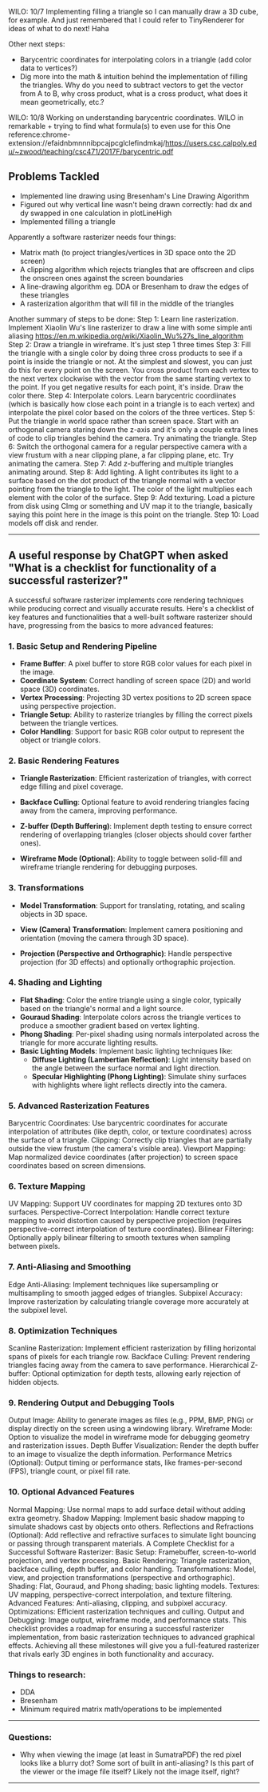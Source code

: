 WILO: 10/7
Implementing filling a triangle so I can manually draw a 3D cube, for example. And just remembered that I could refer to TinyRenderer for ideas of
what to do next! Haha

Other next steps:
* Barycentric coordinates for interpolating colors in a triangle (add color data to vertices?)
* Dig more into the math & intuition behind the implementation of filling the triangles. Why do you need to subtract vectors to get the vector from A to B, why cross product, what is a cross product, what does it mean geometrically, etc.?

WILO: 10/8
Working on understanding barycentric coordinates. WILO in remarkable + trying to find what formula(s) to even use for this
One reference:chrome-extension://efaidnbmnnnibpcajpcglclefindmkaj/https://users.csc.calpoly.edu/~zwood/teaching/csc471/2017F/barycentric.pdf


## Problems Tackled
* Implemented line drawing using Bresenham's Line Drawing Algorithm
* Figured out why vertical line wasn't being drawn correctly: had dx and dy swapped in one calculation in plotLineHigh
* Implemented filling a triangle




Apparently a software rasterizer needs four things:
* Matrix math (to project triangles/vertices in 3D space onto the 2D screen)
* A clipping algorithm which rejects triangles that are offscreen and clips the onscreen ones against the screen boundaries
* A line-drawing algorithm eg. DDA or Bresenham to draw the edges of these triangles
* A rasterization algorithm that will fill in the middle of the triangles

Another summary of steps to be done:
Step 1: Learn line rasterization. Implement Xiaolin Wu's line rasterizer to draw a line with some simple anti aliasing https://en.m.wikipedia.org/wiki/Xiaolin_Wu%27s_line_algorithm
Step 2: Draw a triangle in wireframe. It's just step 1 three times
Step 3: Fill the triangle with a single color by doing three cross products to see if a point is inside the triangle or not. At the simplest and slowest, you can just do this for every point on the screen. You cross product from each vertex to the next vertex clockwise with the vector from the same starting vertex to the point. If you get negative results for each point, it's inside. Draw the color there.
Step 4: Interpolate colors. Learn barycentric coordiinates (which is basically how close each point in a triangle is to each vertex) and interpolate the pixel color based on the colors of the three vertices.
Step 5: Put the triangle in world space rather than screen space. Start with an orthogonal camera staring down the z-axis and it's only a couple extra lines of code to clip triangles behind the camera. Try animating the triangle.
Step 6: Switch the orthogonal camera for a regular perspective camera with a view frustum with a near clipping plane, a far clipping plane, etc. Try animating the camera.
Step 7: Add z-buffering and multiple triangles animating around.
Step 8: Add lighting. A light contributes its light to a surface based on the dot product of the triangle normal with a vector pointing from the triangle to the light. The color of the light multiplies each element with the color of the surface.
Step 9: Add texturing. Load a picture from disk using CImg or something and UV map it to the triangle, basically saying this point here in the image is this point on the triangle.
Step 10: Load models off disk and render.

<hr>

## A useful response by ChatGPT when asked "What is a checklist for functionality of a successful rasterizer?"
A successful software rasterizer implements core rendering techniques while producing correct and visually accurate results. Here's a checklist of key features and functionalities that a well-built software rasterizer should have, progressing from the basics to more advanced features:

### 1. Basic Setup and Rendering Pipeline

* **Frame Buffer**: A pixel buffer to store RGB color values for each pixel in the image.
* **Coordinate System**: Correct handling of screen space (2D) and world space (3D) coordinates.
* **Vertex Processing**: Projecting 3D vertex positions to 2D screen space using perspective projection.
* **Triangle Setup**: Ability to rasterize triangles by filling the correct pixels between the triangle vertices.
* **Color Handling**: Support for basic RGB color output to represent the object or triangle colors.

### 2. Basic Rendering Features

* **Triangle Rasterization**: Efficient rasterization of triangles, with correct edge filling and pixel coverage.

* **Backface Culling**: Optional feature to avoid rendering triangles facing away from the camera, improving performance.

* **Z-buffer (Depth Buffering)**: Implement depth testing to ensure correct rendering of overlapping triangles (closer objects should cover farther ones).

* **Wireframe Mode (Optional)**: Ability to toggle between solid-fill and wireframe triangle rendering for debugging purposes.

### 3. Transformations

* **Model Transformation**: Support for translating, rotating, and scaling objects in 3D space.

* **View (Camera) Transformation**: Implement camera positioning and orientation (moving the camera through 3D space).

* **Projection (Perspective and Orthographic)**: Handle perspective projection (for 3D effects) and optionally orthographic projection.

### 4. Shading and Lighting
* **Flat Shading**: Color the entire triangle using a single color, typically based on the triangle's normal and a light source.
* **Gouraud Shading**: Interpolate colors across the triangle vertices to produce a smoother gradient based on vertex lighting.
* **Phong Shading**: Per-pixel shading using normals interpolated across the triangle for more accurate lighting results.
* **Basic Lighting Models**: Implement basic lighting techniques like:
	* **Diffuse Lighting (Lambertian Reflection)**: Light intensity based on the angle between the surface normal and light direction.
	* **Specular Highlighting (Phong Lighting)**: Simulate shiny surfaces with highlights where light reflects directly into the camera.

### 5. Advanced Rasterization Features
 Barycentric Coordinates: Use barycentric coordinates for accurate interpolation of attributes (like depth, color, or texture coordinates) across the surface of a triangle.
 Clipping: Correctly clip triangles that are partially outside the view frustum (the camera's visible area).
 Viewport Mapping: Map normalized device coordinates (after projection) to screen space coordinates based on screen dimensions.

### 6. Texture Mapping
 UV Mapping: Support UV coordinates for mapping 2D textures onto 3D surfaces.
 Perspective-Correct Interpolation: Handle correct texture mapping to avoid distortion caused by perspective projection (requires perspective-correct interpolation of texture coordinates).
 Bilinear Filtering: Optionally apply bilinear filtering to smooth textures when sampling between pixels.

### 7. Anti-Aliasing and Smoothing
 Edge Anti-Aliasing: Implement techniques like supersampling or multisampling to smooth jagged edges of triangles.
 Subpixel Accuracy: Improve rasterization by calculating triangle coverage more accurately at the subpixel level.

### 8. Optimization Techniques
 Scanline Rasterization: Implement efficient rasterization by filling horizontal spans of pixels for each triangle row.
 Backface Culling: Prevent rendering triangles facing away from the camera to save performance.
 Hierarchical Z-buffer: Optional optimization for depth tests, allowing early rejection of hidden objects.

### 9. Rendering Output and Debugging Tools
 Output Image: Ability to generate images as files (e.g., PPM, BMP, PNG) or display directly on the screen using a windowing library.
 Wireframe Mode: Option to visualize the model in wireframe mode for debugging geometry and rasterization issues.
 Depth Buffer Visualization: Render the depth buffer to an image to visualize the depth information.
 Performance Metrics (Optional): Output timing or performance stats, like frames-per-second (FPS), triangle count, or pixel fill rate.

### 10. Optional Advanced Features
 Normal Mapping: Use normal maps to add surface detail without adding extra geometry.
 Shadow Mapping: Implement basic shadow mapping to simulate shadows cast by objects onto others.
 Reflections and Refractions (Optional): Add reflective and refractive surfaces to simulate light bouncing or passing through transparent materials.
A Complete Checklist for a Successful Software Rasterizer:
Basic Setup: Framebuffer, screen-to-world projection, and vertex processing.
Basic Rendering: Triangle rasterization, backface culling, depth buffer, and color handling.
Transformations: Model, view, and projection transformations (perspective and orthographic).
Shading: Flat, Gouraud, and Phong shading; basic lighting models.
Textures: UV mapping, perspective-correct interpolation, and texture filtering.
Advanced Features: Anti-aliasing, clipping, and subpixel accuracy.
Optimizations: Efficient rasterization techniques and culling.
Output and Debugging: Image output, wireframe mode, and performance stats.
This checklist provides a roadmap for ensuring a successful rasterizer implementation, from basic rasterization techniques to advanced graphical effects. Achieving all these milestones will give you a full-featured rasterizer that rivals early 3D engines in both functionality and accuracy.

### Things to research:
* DDA
* Bresenham
* Minimum required matrix math/operations to be implemented

<hr>

### Questions:
* Why when viewing the image (at least in SumatraPDF) the red pixel looks like a blurry dot? Some sort of built in anti-aliasing? Is this part of the viewer or the image file itself? Likely not the image itself, right?

<hr>

